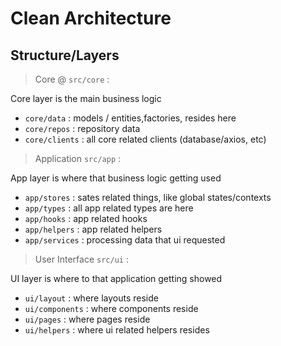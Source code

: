 # Clean Architecture

## Structure/Layers
> Core @ `src/core` :

Core layer is the main business logic

- `core/data` : models / entities,factories, resides here
- `core/repos` : repository data
- `core/clients` : all core related clients (database/axios, etc)

> Application `src/app` :

App layer is where that business logic getting used

- `app/stores` : sates related things, like global states/contexts
- `app/types` : all app related types are here
- `app/hooks` : app related hooks
- `app/helpers` : app related helpers
- `app/services` : processing data that ui requested

> User Interface `src/ui` :

UI layer is where to that application getting showed

- `ui/layout` : where layouts reside
- `ui/components` : where components reside
- `ui/pages` : where pages reside
- `ui/helpers` : where ui related helpers resides
